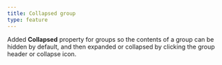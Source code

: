 ```yaml
---
title: Collapsed group
type: feature
---
```


Added **Collapsed** property for groups so the contents of a group can be hidden by default, and then expanded or collapsed by clicking the group header or collapse icon.